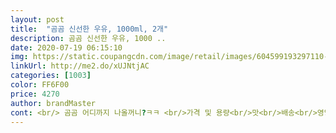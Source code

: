 ```yaml
---
layout: post 
title:  "곰곰 신선한 우유, 1000ml, 2개" 
description: 곰곰 신선한 우유, 1000 ..
date: 2020-07-19 06:15:10 
img: https://static.coupangcdn.com/image/retail/images/604599193297110-9d5aaf48-bf78-4b05-bd42-13aaf9cb8326.jpg 
linkUrl: http://me2.do/xUJNtjAC 
categories: [1003] 
color: FF6F00 
price: 4270 
author: brandMaster 
cont: <br/> 곰곰 어디까지 나올꺼니?ㅋㅋ <br/>가격 및 용량<br/>맛<br/>배송<br/>영양<br/>유통기한<br/>+우유랑 계란 때문에 마트에서 정기적으로 장을 봐야하는데 아기가 있으면 매번 장보기 쉽지 않더라구요.<br/> 우유같은 경우는 갑자기 떨어지면 아기 때문에, 마트에 바로 가서 사기도 어렵구요.<br/> 장볼 때, 우유가 제일 무겁기도 해요.<br/> 그런데 이렇게 로켓배송으로 새벽에 받을 수 있으니 (주로 아침에 우유 먹는데)너무 좋아요 맛도 좋고 가격도 더 싸구요.<br/> 재구매 의사 있습니다! 앞으로 편하게 쿠팡에서 계란 우유 사먹을래요!<br/>... <br/>.<br/> 인증기준에 맞춘다면 아무래도 다른 공정들로 인해 단가가 오르지 않겠냐는 지극히!! 개인적인 생각으로!!!<br/>1.<br/> 제품에 들어간 우유 원료 100% 국산 원료일 것<br/>2.<br/> 제품 용량 중 우유 원료 함량이 50% 이상일 것<br/>3.<br/> 인증심사 결과 부적합이 없어야 하며 함유 및 유가공품을 원료로 하는 제품일 것<br/>3980원에 1000미리 짜리 우유 두 개 구입할 수 있으면 일단 가격적으로 메리트가 있어요.<br/> 우유는 거의 덴마크 아니면 매일 우유 사는데 보통 900미리 두개에 4천원대 초반이거든요.<br/> 요즘 1000미리 우유 찾아보기 힘든데 용량도 많고 좋네요<br/>5/9일날 시켜서 5/10일 새벽에 받았는데 5/16일 유통기한 날짜인 상품 받았어요 마트 가면 매일 아침에 새로 우유가 들어오기 때문에 보통 8<br/> -9일 날짜 여유가 있는데 6일밖에 여유가 없어서 아쉽네요.<br/> 4개나 시켰는데 부지런히 먹어야겠어요<br/> 23일(화) 주문으로 유통기한은 30일까지에요.<br/> 1+1으로 구매했는데... <br/> 벌써 한통 다 먹... <br/>.<br/><br/> 복분자가 생겨서 급하게 먹고 싶은맘에 주문을 했는데 저녁 18시전 도착 보장으로 잘 받았네요<br/> 
---
```

 